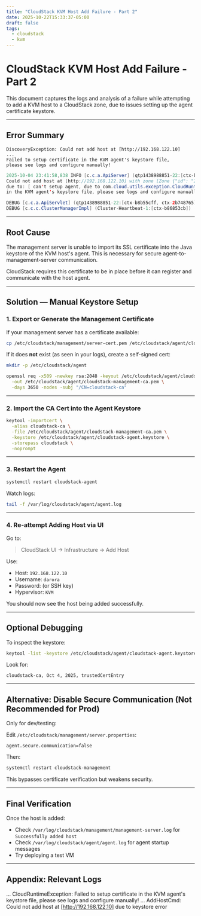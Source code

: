 ```yaml
---
title: "CloudStack KVM Host Add Failure - Part 2"
date: 2025-10-22T15:33:37-05:00
draft: false
tags:
  - cloudstack
  - kvm
---
```


# CloudStack KVM Host Add Failure - Part 2

This document captures the logs and analysis of a failure while attempting to add a KVM host to a CloudStack zone, due to issues setting up the agent certificate keystore.

---

## Error Summary

```
DiscoveryException: Could not add host at [http://192.168.122.10]
...
Failed to setup certificate in the KVM agent's keystore file,
please see logs and configure manually!
```

```java
2025-10-04 23:41:58,838 INFO [c.c.a.ApiServer] (qtp1438988851-22:[ctx-b8b55cff, ctx-2b748765]) (logid:046ec553) 
Could not add host at [http://192.168.122.10] with zone [Zone {"id": "2", "name": "MyAdvancedZone", "uuid": "30d1810a-9680-49c7-8926-75fcf5e4dfb8"}], pod [HostPod {"id":1,"name":"Pod1","uuid":"996b281e-a200-4a64-9cd2-9f7fc8d0d55a"}] and cluster [Cluster {id: "1", name: "Cluster1", uuid: "c6981176-f03d-45dd-aba8-bbe3ab38e6f4"}] 
due to: [ can't setup agent, due to com.cloud.utils.exception.CloudRuntimeException: Failed to setup certificate in the KVM agent's keystore file, please see logs and configure manually! - Failed to setup certificate 
in the KVM agent's keystore file, please see logs and configure manually!]. 2025-10-04 23:41:58,839 

DEBUG [c.c.a.ApiServlet] (qtp1438988851-22:[ctx-b8b55cff, ctx-2b748765]) (logid:046ec553) ===END=== 192.168.122.1 -- POST addHost 2025-10-04 23:41:58,926 INFO [c.c.c.ClusterManagerImpl] (Cluster-Heartbeat-1:[ctx-b86853cb]) (logid:be4ed135) No inactive management server node found 2025-10-04 23:41:58,927 
DEBUG [c.c.c.ClusterManagerImpl] (Cluster-Heartbeat-1:[ctx-b86853cb]) (logid:be4ed135) Peer scan is finished. profiler: Done. 
```

---

## Root Cause

The management server is unable to import its SSL certificate into the Java keystore of the KVM host's agent. This is necessary for secure agent-to-management-server communication.

CloudStack requires this certificate to be in place before it can register and communicate with the host agent.

---

## Solution — Manual Keystore Setup

### 1. Export or Generate the Management Certificate

If your management server has a certificate available:

```bash
cp /etc/cloudstack/management/server-cert.pem /etc/cloudstack/agent/cloudstack-management-ca.pem
```

If it does **not** exist (as seen in your logs), create a self-signed cert:

```bash
mkdir -p /etc/cloudstack/agent

openssl req -x509 -newkey rsa:2048 -keyout /etc/cloudstack/agent/cloudstack-ca.key \
  -out /etc/cloudstack/agent/cloudstack-management-ca.pem \
  -days 3650 -nodes -subj "/CN=cloudstack-ca"
```

---

### 2. Import the CA Cert into the Agent Keystore

```bash
keytool -importcert \
  -alias cloudstack-ca \
  -file /etc/cloudstack/agent/cloudstack-management-ca.pem \
  -keystore /etc/cloudstack/agent/cloudstack-agent.keystore \
  -storepass cloudstack \
  -noprompt
```

---

### 3. Restart the Agent

```bash
systemctl restart cloudstack-agent
```

Watch logs:

```bash
tail -f /var/log/cloudstack/agent/agent.log
```

---

### 4. Re-attempt Adding Host via UI

Go to:

> CloudStack UI → Infrastructure → Add Host

Use:

- Host: `192.168.122.10`
- Username: `darora`
- Password: (or SSH key)
- Hypervisor: `KVM`

You should now see the host being added successfully.

---

## Optional Debugging

To inspect the keystore:

```bash
keytool -list -keystore /etc/cloudstack/agent/cloudstack-agent.keystore -storepass cloudstack
```

Look for:

```
cloudstack-ca, Oct 4, 2025, trustedCertEntry
```

---

## Alternative: Disable Secure Communication (Not Recommended for Prod)

Only for dev/testing:

Edit `/etc/cloudstack/management/server.properties`:

```
agent.secure.communication=false
```

Then:

```bash
systemctl restart cloudstack-management
```

This bypasses certificate verification but weakens security.

---

## Final Verification

Once the host is added:

- Check `/var/log/cloudstack/management/management-server.log` for `Successfully added host`
- Check `/var/log/cloudstack/agent/agent.log` for agent startup messages
- Try deploying a test VM

---

##  Appendix: Relevant Logs

...
CloudRuntimeException: Failed to setup certificate in the KVM agent's keystore file, please see logs and configure manually!
...
AddHostCmd: Could not add host at [http://192.168.122.10] due to keystore error